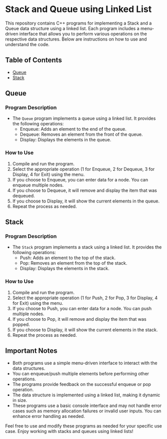 # Stack and Queue using Linked List

This repository contains C++ programs for implementing a Stack and a Queue data structure using a linked list. Each program includes a menu-driven interface that allows you to perform various operations on the respective data structures. Below are instructions on how to use and understand the code.

## Table of Contents

- [Queue](#queue)
- [Stack](#stack)

## Queue

### Program Description
- The `Queue` program implements a queue using a linked list. It provides the following operations:
  - Enqueue: Adds an element to the end of the queue.
  - Dequeue: Removes an element from the front of the queue.
  - Display: Displays the elements in the queue.
  
### How to Use
1. Compile and run the program.
2. Select the appropriate operation (1 for Enqueue, 2 for Dequeue, 3 for Display, 4 for Exit) using the menu.
3. If you choose to Enqueue, you can enter data for a node. You can enqueue multiple nodes.
4. If you choose to Dequeue, it will remove and display the item that was dequeued.
5. If you choose to Display, it will show the current elements in the queue.
6. Repeat the process as needed.

## Stack

### Program Description
- The `Stack` program implements a stack using a linked list. It provides the following operations:
  - Push: Adds an element to the top of the stack.
  - Pop: Removes an element from the top of the stack.
  - Display: Displays the elements in the stack.

### How to Use
1. Compile and run the program.
2. Select the appropriate operation (1 for Push, 2 for Pop, 3 for Display, 4 for Exit) using the menu.
3. If you choose to Push, you can enter data for a node. You can push multiple nodes.
4. If you choose to Pop, it will remove and display the item that was popped.
5. If you choose to Display, it will show the current elements in the stack.
6. Repeat the process as needed.

## Important Notes
- Both programs use a simple menu-driven interface to interact with the data structures.
- You can enqueue/push multiple elements before performing other operations.
- The programs provide feedback on the successful enqueue or pop operation.
- The data structure is implemented using a linked list, making it dynamic in size.
- These programs use a basic console interface and may not handle error cases such as memory allocation failures or invalid user inputs. You can enhance error handling as needed.

Feel free to use and modify these programs as needed for your specific use case. Enjoy working with stacks and queues using linked lists!